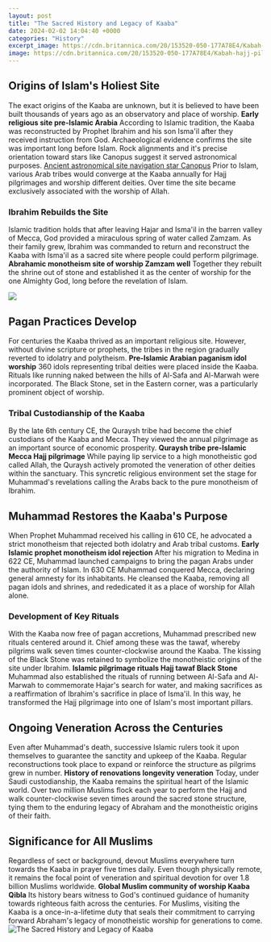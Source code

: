 ```yaml
---
layout: post
title: "The Sacred History and Legacy of Kaaba"
date: 2024-02-02 14:04:40 +0000
categories: "History"
excerpt_image: https://cdn.britannica.com/20/153520-050-177A78E4/Kabah-hajj-pilgrims-Saudi-Arabia-Mecca.jpg
image: https://cdn.britannica.com/20/153520-050-177A78E4/Kabah-hajj-pilgrims-Saudi-Arabia-Mecca.jpg
---
```


## Origins of Islam's Holiest Site
The exact origins of the Kaaba are unknown, but it is believed to have been built thousands of years ago as an observatory and place of worship. **Early religious site pre-Islamic Arabia** According to Islamic tradition, the Kaaba was reconstructed by Prophet Ibrahim and his son Isma'il after they received instruction from God. 
Archaeological evidence confirms the site was important long before Islam. Rock alignments and it's precise orientation toward stars like Canopus suggest it served astronomical purposes. [Ancient astronomical site navigation star Canopus](https://fistore.mysenprints.com/collection/accardi) Prior to Islam, various Arab tribes would converge at the Kaaba annually for Hajj pilgrimages and worship different deities. Over time the site became exclusively associated with the worship of Allah.
### Ibrahim Rebuilds the Site
Islamic tradition holds that after leaving Hajar and Isma'il in the barren valley of Mecca, God provided a miraculous spring of water called Zamzam. As their family grew, Ibrahim was commanded to return and reconstruct the Kaaba with Isma'il as a sacred site where people could perform pilgrimage. **Abrahamic monotheism site of worship Zamzam well** Together they rebuilt the shrine out of stone and established it as the center of worship for the one Almighty God, long before the revelation of Islam.

![](https://smarthistory.org/wp-content/uploads/2022/01/kaaba-kiswa-1910-scaled.jpeg)
## Pagan Practices Develop 
For centuries the Kaaba thrived as an important religious site. However, without divine scripture or prophets, the tribes in the region gradually reverted to idolatry and polytheism. **Pre-Islamic Arabian paganism idol worship** 360 idols representing tribal deities were placed inside the Kaaba. Rituals like running naked between the hills of Al-Safa and Al-Marwah were incorporated. The Black Stone, set in the Eastern corner, was a particularly prominent object of worship.
### Tribal Custodianship of the Kaaba
By the late 6th century CE, the Quraysh tribe had become the chief custodians of the Kaaba and Mecca. They viewed the annual pilgrimage as an important source of economic prosperity. **Quraysh tribe pre-Islamic Mecca Hajj pilgrimage** While paying lip service to a high monotheistic god called Allah, the Quraysh actively promoted the veneration of other deities within the sanctuary. This syncretic religious environment set the stage for Muhammad's revelations calling the Arabs back to the pure monotheism of Ibrahim.
## Muhammad Restores the Kaaba's Purpose
When Prophet Muhammad received his calling in 610 CE, he advocated a strict monotheism that rejected both idolatry and Arab tribal customs. **Early Islamic prophet monotheism idol rejection** After his migration to Medina in 622 CE, Muhammad launched campaigns to bring the pagan Arabs under the authority of Islam. In 630 CE Muhammad conquered Mecca, declaring general amnesty for its inhabitants. He cleansed the Kaaba, removing all pagan idols and shrines, and rededicated it as a place of worship for Allah alone.
### Development of Key Rituals 
With the Kaaba now free of pagan accretions, Muhammad prescribed new rituals centered around it. Chief among these was the tawaf, whereby pilgrims walk seven times counter-clockwise around the Kaaba. The kissing of the Black Stone was retained to symbolize the monotheistic origins of the site under Ibrahim. **Islamic pilgrimage rituals Hajj tawaf Black Stone** Muhammad also established the rituals of running between Al-Safa and Al-Marwah to commemorate Hajar's search for water, and making sacrifices as a reaffirmation of Ibrahim's sacrifice in place of Isma'il. In this way, he transformed the Hajj pilgrimage into one of Islam's most important pillars.
## Ongoing Veneration Across the Centuries
Even after Muhammad's death, successive Islamic rulers took it upon themselves to guarantee the sanctity and upkeep of the Kaaba. Regular reconstructions took place to expand or reinforce the structure as pilgrims grew in number. **History of renovations longevity veneration** Today, under Saudi custodianship, the Kaaba remains the spiritual heart of the Islamic world. Over two million Muslims flock each year to perform the Hajj and walk counter-clockwise seven times around the sacred stone structure, tying them to the enduring legacy of Abraham and the monotheistic origins of their faith.
## Significance for All Muslims
Regardless of sect or background, devout Muslims everywhere turn towards the Kaaba in prayer five times daily. Even though physically remote, it remains the focal point of veneration and spiritual devotion for over 1.8 billion Muslims worldwide. **Global Muslim community of worship Kaaba Qibla** Its history bears witness to God's continued guidance of humanity towards righteous faith across the centuries. For Muslims, visiting the Kaaba is a once-in-a-lifetime duty that seals their commitment to carrying forward Abraham's legacy of monotheistic worship for generations to come.
![The Sacred History and Legacy of Kaaba](https://cdn.britannica.com/20/153520-050-177A78E4/Kabah-hajj-pilgrims-Saudi-Arabia-Mecca.jpg)